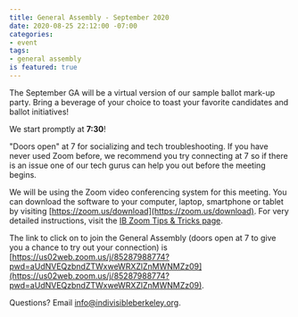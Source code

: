 ```yaml
---
title: General Assembly - September 2020
date: 2020-08-25 22:12:00 -07:00
categories:
- event
tags:
- general assembly
is featured: true
---
```


The September GA will be a virtual version of our sample ballot mark-up party. Bring a beverage of your choice to toast your favorite candidates and ballot initiatives!

We start promptly at **7:30**!

"Doors open" at 7 for socializing and tech troubleshooting. If you have never used Zoom before, we recommend you try connecting at 7 so if there is an issue one of our tech gurus can help you out before the meeting begins.

We will be using the Zoom video conferencing system for this meeting. You can download the software to your computer, laptop, smartphone or tablet by visiting [https://zoom.us/download](https://zoom.us/download). For very detailed instructions, visit the [IB Zoom Tips & Tricks page](https://docs.google.com/document/d/1l0nC77XppLlZaSN_Sn9AeMpFMLEZG4ED9PfaOLoJuzE/edit).

The link to click on to join the General Assembly (doors open at 7 to give you a chance to try out your connection) is [https://us02web.zoom.us/j/85287988774?pwd=aUdNVEQzbndZTWxweWRXZlZnMWNMZz09](https://us02web.zoom.us/j/85287988774?pwd=aUdNVEQzbndZTWxweWRXZlZnMWNMZz09).

Questions? Email info@indivisibleberkeley.org.
